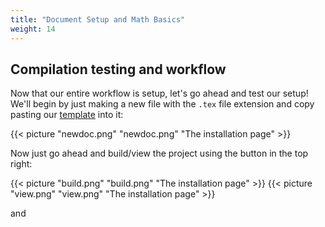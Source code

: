 ```yaml
---
title: "Document Setup and Math Basics"
weight: 14
---
```


## Compilation testing and workflow
Now that our entire workflow is setup, let's go ahead and test our setup!
We'll begin by just making a new file with the ``.tex`` file extension and copy pasting our [template](../template) into it:

{{< picture "newdoc.png" "newdoc.png" "The installation page" >}}

Now just go ahead and build/view the project using the button in the top right:

{{< picture "build.png" "build.png" "The installation page" >}}
{{< picture "view.png" "view.png" "The installation page" >}}

and 